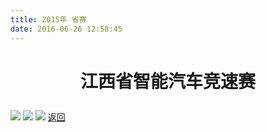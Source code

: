 ```yaml
---
title: 2015年 省赛
date: 2016-06-26 12:58:45
---
```

# <p align="center">江西省智能汽车竞速赛<p>
![](http://og9nrsw1n.bkt.clouddn.com/bst/honor/jiangxi/20151.jpg)
![](http://og9nrsw1n.bkt.clouddn.com/bst/honor/jiangxi/20152.jpg)
![](http://og9nrsw1n.bkt.clouddn.com/bst/honor/jiangxi/20153.jpg)
[返回](/bst/honor/)